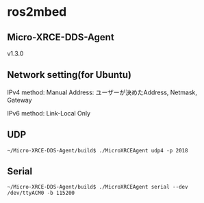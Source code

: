 # ros2mbed

## Micro-XRCE-DDS-Agent
v1.3.0

## Network setting(for Ubuntu)
IPv4
method: Manual
Address: ユーザーが決めたAddress, Netmask, Gateway

IPv6
method: Link-Local Only

## UDP
```
~/Micro-XRCE-DDS-Agent/build$ ./MicroXRCEAgent udp4 -p 2018
```

## Serial
```
~/Micro-XRCE-DDS-Agent/build$ ./MicroXRCEAgent serial --dev /dev/ttyACM0 -b 115200
```